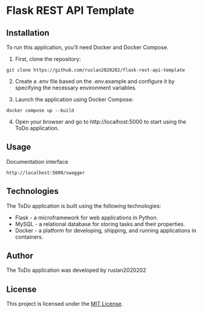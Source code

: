 # Flask REST API Template


## Installation

To run this application, you'll need Docker and Docker Compose.

1. First, clone the repository:

```
git clone https://github.com/ruslan2020202/flask-rest-api-template
```

2. Create a .env file based on the .env.example and configure it by specifying the necessary environment variables.

3. Launch the application using Docker Compose:

```
docker compose up --build
```
4. Open your browser and go to http://localhost:5000 to start using the ToDo application.

## Usage

Documentation interface
```
http://localhost:5000/swagger
```

## Technologies

The ToDo application is built using the following technologies:

- Flask - a microframework for web applications in Python.
- MySQL - a relational database for storing tasks and their properties.
- Docker - a platform for developing, shipping, and running applications in containers.

## Author

The ToDo application was developed by ruslan2020202

## License

This project is licensed under the [MIT License](LICENSE).
```

